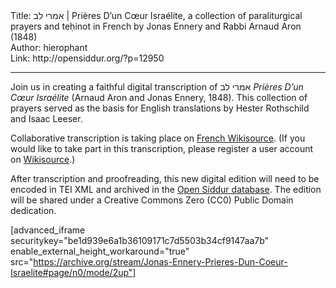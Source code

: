 <html>
<head></head>
<body>
Title: אמרי לב | Prières D’un Cœur Israélite, a collection of paraliturgical prayers and teḥinot in French by Jonas Ennery and Rabbi Arnaud Aron (1848)<br />
Author: hierophant<br />
Link: http://opensiddur.org/?p=12950
<p />
<hr />

Join us in creating a faithful digital transcription of אמרי לב <em>Prières D’un Cœur Israélite</em> (Arnaud Aron and Jonas Ennery, 1848). This collection of prayers served as the basis for English translations by Hester Rothschild and Isaac Leeser. 

Collaborative transcription is taking place on <a href="http://fr.wikisource.org/wiki/Livre:%D7%90%D7%9E%D7%A8%D7%99_%D7%9C%D7%91_Pri%C3%A8res_D%27un_C%C5%93ur_Isra%C3%A9lite_%28Jonas_Ennery,_1848%29.pdf">French Wikisource</a>. (If you would like to take part in this transcription, please register a user account on <a href="https://en.wikisource.org/w/index.php?title=Special:CreateAccount&returnto=Main+Page&campaign=loginCTA">Wikisource</a>.)

After transcription and proofreading, this new digital edition will need to be encoded in TEI XML and archived in the <a href="http://app.opensiddur.org">Open Siddur database</a>. The edition will be shared under a Creative Commons Zero (CC0) Public Domain dedication.


[advanced_iframe securitykey="be1d939e6a1b36109171c7d5503b34cf9147aa7b" enable_external_height_workaround="true" src="https://archive.org/stream/Jonas-Ennery-Prieres-Dun-Coeur-Israelite#page/n0/mode/2up"]

</body>
</html>